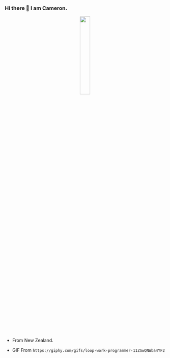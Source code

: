 ### Hi there 👋 I am Cameron.

<p align="center">
  <img src="https://media4.giphy.com/media/11ZSwQNWba4YF2/giphy.gif?cid=ecf05e4791iianpywjfz656s05vve0ndbtvfbylhygv32qg0&rid=giphy.gif&ct=g)" width="25%">
  <br><br>
</p>


- From New Zealand.

- GIF From `https://giphy.com/gifs/loop-work-programmer-11ZSwQNWba4YF2`

<!--

**camdar87/camdar87** is a ✨ _special_ ✨ repository because its `README.md` (this file) appears on your GitHub profile.

Here are some ideas to get you started:

- 🔭 I’m currently working on ...
- 🌱 I’m currently learning ...
- 👯 I’m looking to collaborate on ...
- 🤔 I’m looking for help with ...
- 💬 Ask me about ...
- 📫 How to reach me: ...
- 😄 Pronouns: ...
- ⚡ Fun fact: ...

- Studying a bachelor of information technology.
- Technology/languages I use. Unreal Engine `4.27.2`,Node.js,Mongodb,Heroku,React,java script,C#.
- I have learned networking using cisco packet tracer GNS3 and networking hardware.
- Have used Azure,AWS.
- I have used Linux systems. 
-->

